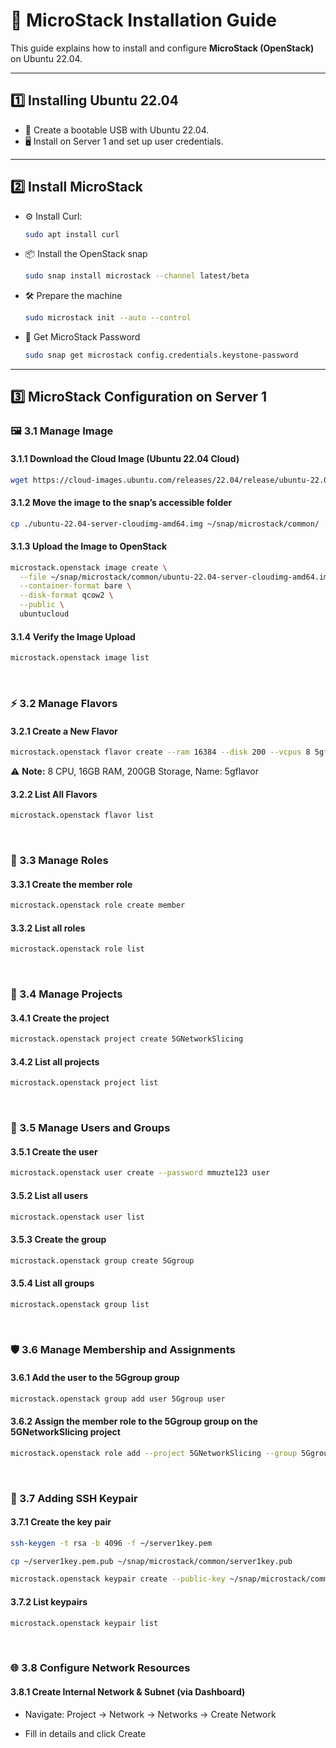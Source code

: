 # 🚀 MicroStack Installation Guide

This guide explains how to install and configure **MicroStack (OpenStack)** on Ubuntu 22.04.

---

## 1️⃣ Installing Ubuntu 22.04
- 💽 Create a bootable USB with Ubuntu 22.04.
- 🖥️ Install on Server 1 and set up user credentials.

---

## 2️⃣ Install MicroStack
- ⚙️ Install Curl:
  ```bash
  sudo apt install curl
  ```
  
- 📦 Install the OpenStack snap
  ```bash
  sudo snap install microstack --channel latest/beta
  ```
- 🛠️ Prepare the machine
  ```bash
  sudo microstack init --auto --control
  ```
  
- 🔑 Get MicroStack Password
  ```bash
  sudo snap get microstack config.credentials.keystone-password
  ```
  
---

## 3️⃣ MicroStack Configuration on Server 1
### 🖼️ 3.1 Manage Image
#### 3.1.1 Download the Cloud Image (Ubuntu 22.04 Cloud)
```bash
wget https://cloud-images.ubuntu.com/releases/22.04/release/ubuntu-22.04-server-cloudimg-amd64.img
```
#### 3.1.2 Move the image to the snap’s accessible folder
```bash
cp ./ubuntu-22.04-server-cloudimg-amd64.img ~/snap/microstack/common/
```
#### 3.1.3 Upload the Image to OpenStack
```bash
microstack.openstack image create \
  --file ~/snap/microstack/common/ubuntu-22.04-server-cloudimg-amd64.img \
  --container-format bare \
  --disk-format qcow2 \
  --public \
  ubuntucloud
```
#### 3.1.4 Verify the Image Upload
```bash
microstack.openstack image list
```

&nbsp;

### ⚡ 3.2 Manage Flavors
#### 3.2.1 Create a New Flavor
```bash
microstack.openstack flavor create --ram 16384 --disk 200 --vcpus 8 5gflavor
```
⚠️ **Note:** 8 CPU, 16GB RAM, 200GB Storage, Name: 5gflavor
#### 3.2.2 List All Flavors
```bash
microstack.openstack flavor list
```

&nbsp;

### 🔐 3.3 Manage Roles
#### 3.3.1 Create the member role
```bash
microstack.openstack role create member
```
#### 3.3.2 List all roles
```bash
microstack.openstack role list
```

&nbsp;

### 📂 3.4 Manage Projects
#### 3.4.1 Create the project
```bash
microstack.openstack project create 5GNetworkSlicing
```
#### 3.4.2 List all projects
```bash
microstack.openstack project list
```

&nbsp;

### 👥 3.5 Manage Users and Groups
#### 3.5.1 Create the user
```bash
microstack.openstack user create --password mmuzte123 user 
```
#### 3.5.2 List all users
```bash
microstack.openstack user list
```
#### 3.5.3 Create the group
```bash
microstack.openstack group create 5Ggroup
```
#### 3.5.4 List all groups
```bash
microstack.openstack group list
```

&nbsp;

### 🛡️ 3.6 Manage Membership and Assignments
#### 3.6.1 Add the user to the 5Ggroup group
```bash
microstack.openstack group add user 5Ggroup user 
```
#### 3.6.2 Assign the member role to the 5Ggroup group on the 5GNetworkSlicing project
```bash
microstack.openstack role add --project 5GNetworkSlicing --group 5Ggroup member
```

&nbsp;

### 🔑 3.7 Adding SSH Keypair
#### 3.7.1 Create the key pair
```bash
ssh-keygen -t rsa -b 4096 -f ~/server1key.pem

cp ~/server1key.pem.pub ~/snap/microstack/common/server1key.pub

microstack.openstack keypair create --public-key ~/snap/microstack/common/server1key.pub server1key
```
#### 3.7.2 List keypairs
```bash
microstack.openstack keypair list
```

&nbsp;

### 🌐 3.8 Configure Network Resources
#### 3.8.1 Create Internal Network & Subnet (via Dashboard)
- Navigate: Project → Network → Networks → Create Network

- Fill in details and click Create
